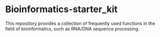 # Bioinformatics-starter_kit
This repository provides a collection of frequently used functions in the field of bioinformatics, such as RNA/DNA sequence processing.
